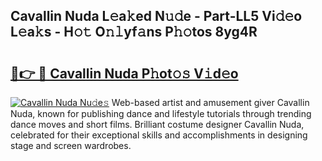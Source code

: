 ## Cavallin Nuda L𝚎a𝚔ed N𝚞𝚍e - Part-LL5 Vi𝚍𝚎o L𝚎a𝚔s - H𝚘𝚝 O𝚗𝚕yf𝚊ns P𝚑𝚘tos 8yg4R

# <h2><a href="http://kf6ga9.oniu.top/?m=Cavallin+Nuda">🔗👉 🔴 Cavallin Nuda P𝚑ot𝚘𝚜 V𝚒d𝚎o</a></h2>

[![Cavallin Nuda Nu𝚍e𝚜](https://i.imgur.com/0qMVB7G.gif)](http://kf6ga9.oniu.top/?m=Cavallin+Nuda)
Web-based artist and amusement giver Cavallin Nuda, known for publishing dance and lifestyle tutorials through trending dance moves and short films. Brilliant costume designer Cavallin Nuda, celebrated for their exceptional skills and accomplishments in designing stage and screen wardrobes.  
